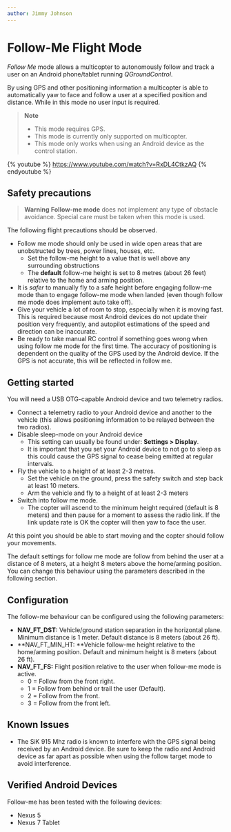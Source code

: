 ```yaml
---
author: Jimmy Johnson
---
```


# Follow-Me Flight Mode

*Follow Me* mode allows a multicopter to autonomously follow and track a user on an Android phone/tablet running *QGroundControl*. 

By using GPS and other positioning information a multicopter is able to automatically yaw to face and follow a user at a specified position and distance. While in this mode no user input is required.

> **Note** 
>  * This mode requires GPS.
>  * This mode is currently only supported on multicopter.
>  * This mode only works when using an Android device as the control station.


{% youtube %}
https://www.youtube.com/watch?v=RxDL4CtkzAQ
{% endyoutube %}

<!-- Updated to Follow me 1.4 -->

## Safety precautions

> **Warning** **Follow-me mode** does not implement any type of obstacle avoidance. Special care must be taken when this mode is used.

The following flight precautions should be observed.

-   Follow me mode should only be used in wide open areas that are unobstructed by trees, power lines, houses, etc.
    -   Set the follow-me height to a value that is well above any surrounding obstructions
    -   The **default** follow-me height is set to 8 metres (about 26 feet) relative to the home and arming position.
-   It is *safer* to manually fly to a safe height before engaging follow-me mode than to engage follow-me mode when landed (even though follow me mode does implement auto take off).
-   Give your vehicle a lot of room to stop, especially when it is moving fast. This is required because most Android devices do not update their position very frequently, and autopilot estimations of the speed and direction can be inaccurate.
-   Be ready to take manual RC control if something goes wrong when using follow me mode for the first time. The accuracy of positioning is dependent on the quality of the GPS used by the Android device. If the GPS is not accurate, this will be reflected in follow me.

## Getting started

You will need a USB OTG-capable Android device and two telemetry radios.

-   Connect a telemetry radio to your Android device and another to the vehicle (this allows positioning information to be relayed between the two radios).
-   Disable sleep-mode on your Android device
    -   This setting can usually be found under: **Settings \> Display**.
    -   It is important that you set your Android device to not go to sleep as this could cause the GPS signal to cease being emitted at regular intervals.
-   Fly the vehicle to a height of at least 2-3 metres.
    -   Set the vehicle on the ground, press the safety switch and step back at least 10 meters.
    -   Arm the vehicle and fly to a height of at least 2-3 meters
-   Switch into follow me mode.
    -   The copter will ascend to the minimum height required (default is 8 meters) and then pause for a moment to assess the radio link. If the link update rate is OK the copter will then yaw to face the user.

At this point you should be able to start moving and the copter should follow your movements.

The default settings for follow me mode are follow from behind the user at a distance of 8 meters, at a height 8 meters above the home/arming position. You can change this behaviour using the parameters described in the following section.


## Configuration

The follow-me behaviour can be configured using the following parameters:

-   **NAV_FT_DST:** Vehicle/ground station separation in the horizontal plane. Minimum distance is 1 meter. Default distance is 8 meters (about 26 ft).
-   **NAV_FT_MIN_HT: **Vehicle follow-me height relative to the home/arming position. Default and minimum height is 8 meters (about 26 ft).
-   **NAV_FT_FS:** Flight position relative to the user when follow-me mode is active.
    -   0 = Follow from the front right.
    -   1 = Follow from behind or trail the user (Default).
    -   2 = Follow from the front.
    -   3 = Follow from the front left.

## Known Issues

-   The SiK 915 Mhz radio is known to interfere with the GPS signal being received by an Android device. Be sure to keep the radio and Android device as far apart as possible when using the follow target mode to avoid interference.

## Verified Android Devices

Follow-me has been tested with the following devices:

-   Nexus 5
-   Nexus 7 Tablet
